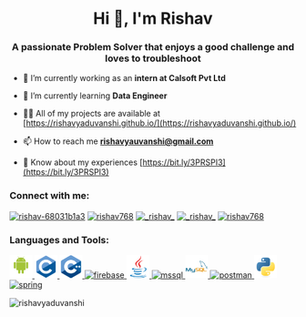 <h1 align="center">Hi 👋, I'm Rishav</h1>
<h3 align="center">A passionate Problem Solver that enjoys a good challenge and loves to troubleshoot</h3>

- 🔭 I’m currently working as an **intern at Calsoft Pvt Ltd**

- 🌱 I’m currently learning **Data Engineer**

- 👨‍💻 All of my projects are available at [https://rishavyaduvanshi.github.io/](https://rishavyaduvanshi.github.io/)

- 📫 How to reach me **rishavyauvanshi@gmail.com**

- 📄 Know about my experiences [https://bit.ly/3PRSPI3](https://bit.ly/3PRSPI3)

<h3 align="left">Connect with me:</h3>
<p align="left">
<a href="https://linkedin.com/in/rishav-68031b1a3" target="blank"><img align="center" src="https://raw.githubusercontent.com/rahuldkjain/github-profile-readme-generator/master/src/images/icons/Social/linked-in-alt.svg" alt="rishav-68031b1a3" height="30" width="40" /></a>
<a href="https://www.codechef.com/users/rishav768" target="blank"><img align="center" src="https://cdn.jsdelivr.net/npm/simple-icons@3.1.0/icons/codechef.svg" alt="rishav768" height="30" width="40" /></a>
<a href="https://www.hackerrank.com/_rishav_" target="blank"><img align="center" src="https://raw.githubusercontent.com/rahuldkjain/github-profile-readme-generator/master/src/images/icons/Social/hackerrank.svg" alt="_rishav_" height="30" width="40" /></a>
<a href="https://www.leetcode.com/_rishav_" target="blank"><img align="center" src="https://raw.githubusercontent.com/rahuldkjain/github-profile-readme-generator/master/src/images/icons/Social/leet-code.svg" alt="_rishav_" height="30" width="40" /></a>
<a href="https://auth.geeksforgeeks.org/user/rishav768" target="blank"><img align="center" src="https://raw.githubusercontent.com/rahuldkjain/github-profile-readme-generator/master/src/images/icons/Social/geeks-for-geeks.svg" alt="rishav768" height="30" width="40" /></a>
</p>

<h3 align="left">Languages and Tools:</h3>
<p align="left"> <a href="https://developer.android.com" target="_blank" rel="noreferrer"> <img src="https://raw.githubusercontent.com/devicons/devicon/master/icons/android/android-original-wordmark.svg" alt="android" width="40" height="40"/> </a> <a href="https://www.cprogramming.com/" target="_blank" rel="noreferrer"> <img src="https://raw.githubusercontent.com/devicons/devicon/master/icons/c/c-original.svg" alt="c" width="40" height="40"/> </a> <a href="https://www.w3schools.com/cpp/" target="_blank" rel="noreferrer"> <img src="https://raw.githubusercontent.com/devicons/devicon/master/icons/cplusplus/cplusplus-original.svg" alt="cplusplus" width="40" height="40"/> </a> <a href="https://firebase.google.com/" target="_blank" rel="noreferrer"> <img src="https://www.vectorlogo.zone/logos/firebase/firebase-icon.svg" alt="firebase" width="40" height="40"/> </a> <a href="https://www.java.com" target="_blank" rel="noreferrer"> <img src="https://raw.githubusercontent.com/devicons/devicon/master/icons/java/java-original.svg" alt="java" width="40" height="40"/> </a> <a href="https://www.microsoft.com/en-us/sql-server" target="_blank" rel="noreferrer"> <img src="https://www.svgrepo.com/show/303229/microsoft-sql-server-logo.svg" alt="mssql" width="40" height="40"/> </a> <a href="https://www.mysql.com/" target="_blank" rel="noreferrer"> <img src="https://raw.githubusercontent.com/devicons/devicon/master/icons/mysql/mysql-original-wordmark.svg" alt="mysql" width="40" height="40"/> </a> <a href="https://postman.com" target="_blank" rel="noreferrer"> <img src="https://www.vectorlogo.zone/logos/getpostman/getpostman-icon.svg" alt="postman" width="40" height="40"/> </a> <a href="https://www.python.org" target="_blank" rel="noreferrer"> <img src="https://raw.githubusercontent.com/devicons/devicon/master/icons/python/python-original.svg" alt="python" width="40" height="40"/> </a> <a href="https://spring.io/" target="_blank" rel="noreferrer"> <img src="https://www.vectorlogo.zone/logos/springio/springio-icon.svg" alt="spring" width="40" height="40"/> </a> </p>

<p><img align="center" src="https://github-readme-stats.vercel.app/api/top-langs?username=rishavyaduvanshi&show_icons=true&locale=en&layout=compact" alt="rishavyaduvanshi" /></p>
